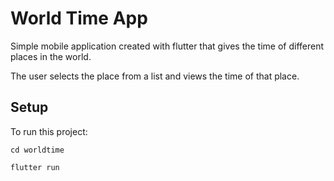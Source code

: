 # World Time App
Simple mobile application created with flutter that gives the time of different places in the world.

The user selects the place from a list and views the time of that place.

## Setup
To run this project:

`cd worldtime`

`flutter run`
